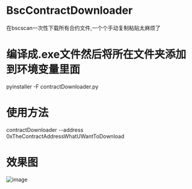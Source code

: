 # BscContractDownloader
在bscscan一次性下载所有合约文件,一个个手动复制粘贴太麻烦了


# 编译成.exe文件然后将所在文件夹添加到环境变量里面
 

pyinstaller -F contractDownloader.py

 
 # 使用方法
 
 contractDownloader --address 0xTheContractAddressWhatUWantToDownload

# 效果图
![image](https://user-images.githubusercontent.com/43195509/192009808-a5d2233f-4af4-4b9e-93f6-ee6256c2c0d1.png)
